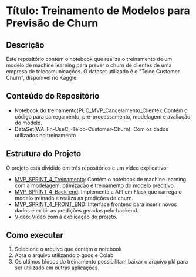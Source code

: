 # Título: Treinamento de Modelos para Previsão de Churn

## Descrição

Este repositório contém o notebook que realiza o treinamento de um modelo de machine learning para prever o churn de clientes de uma empresa de telecomunicações. O dataset utilizado é o "Telco Customer Churn", disponível no Kaggle.

## Conteúdo do Repositório

- Notebook do treinamento(PUC_MVP_Cancelamento_Cliente): Contém o código para carregamento, pré-processamento, modelagem e avaliação do modelo.
- DataSet(WA_Fn-UseC_-Telco-Customer-Churn): Com os dados utilizados no treinamento

## Estrutura do Projeto

O projeto está dividido em três repositórios e um vídeo explicativo:

- [MVP_SPRINT_4_Treinamento](https://github.com/Luca-sketch/MVP_SPRINT_4_Treinamento.git): Contém o notebook de machine learning com a modelagem, otimização e treinamento do modelo preditivo. 
- [MVP_SPRINT_4_Back-end](https://github.com/Luca-sketch/MVP_SPRINT_4_Back-End.git): Implementa a API em Flask que carrega o modelo treinado e realiza as predições de churn.
- [MVP_SPRINT_4_FRONT_END](https://github.com/Luca-sketch/MVP_SPRINT_4_Front-End.git): Interface frontend para inserir novos dados e exibir as predições geradas pelo backend.
- [Vídeo](https://drive.google.com/file/d/1HQgQcQTmpStFg4wwNPHoap9S59pVbp0I/view?usp=drive_link): Vídeo com a explicação do projeto.

## Como executar

1. Selecione o arquivo que contém o notebook
2. Abra o arquivo utilizando o google Colab
3. Os ultimos blocos do treinamento possibilitam baixar o arquivo pkl para ser utilizado em outras aplicações.

